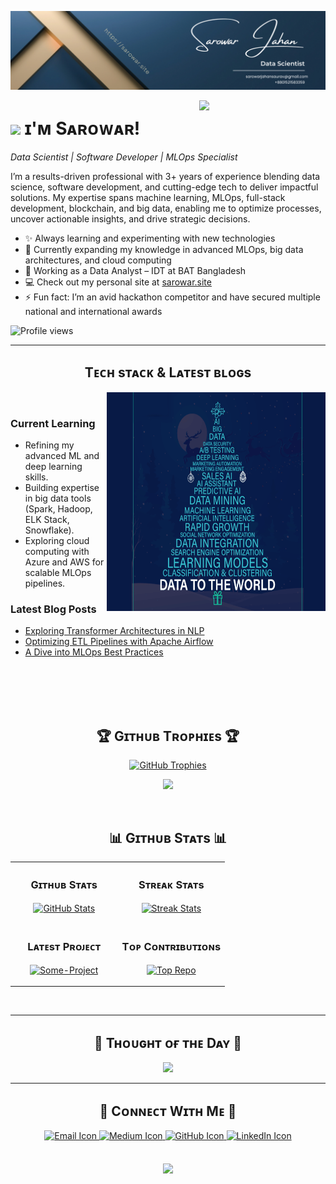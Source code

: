 <!--Banner-->
![Sarowar Banner Image](./banner.png)

<!--Night Owl image-->
<div>
  <img align="right" width="40%" src="https://owlbertsio-resized.s3.amazonaws.com/Popper.psd.full.png">
</div>

<!--Header Name-->
# <img src="https://emojis.slackmojis.com/emojis/images/1531849430/4246/blob-sunglasses.gif?1531849430" width="30"/> ɪ'ᴍ Sᴀʀᴏᴡᴀʀ!
*Data Scientist | Software Developer | MLOps Specialist*

<!--Start Intro-->               
<p align="left">
I’m a results-driven professional with 3+ years of experience blending data science, software development, and cutting-edge tech to deliver impactful solutions. My expertise spans machine learning, MLOps, full-stack development, blockchain, and big data, enabling me to optimize processes, uncover actionable insights, and drive strategic decisions.
</p>

- ✨ Always learning and experimenting with new technologies
- 🌱 Currently expanding my knowledge in advanced MLOps, big data architectures, and cloud computing
- 💼 Working as a Data Analyst – IDT at BAT Bangladesh
- 💻 Check out my personal site at [sarowar.site](https://sarowar.site)
- ⚡ Fun fact: I’m an avid hackathon competitor and have secured multiple national and international awards

<!--Profile Count Badge-->
<p align="left">
  <img src="https://komarev.com/ghpvc/?username=SarowarSaurav&label=Profile%20views&color=770677&style=for-the-badge&logo=star" alt="Profile views" style="padding-right:20px;" />
</p>

---

<!--Languages and Tools Section-->       
<h2 align="center">Tᴇᴄʜ sᴛᴀᴄᴋ & Lᴀᴛᴇsᴛ ʙʟᴏɢs</h2> 
<picture>
  <source media="(prefers-color-scheme: dark)" srcset="./animated.gif">
  <source media="(prefers-color-scheme: light)" srcset="./animated.gif">
  <img width=350 height=350 align="right" alt="GIF description" src="./animated.gif">
</picture>

<br />

<h3 align="left">Current Learning</h3>
<ul align="left">
  <li>Refining my advanced ML and deep learning skills.</li>
  <li>Building expertise in big data tools (Spark, Hadoop, ELK Stack, Snowflake).</li>
  <li>Exploring cloud computing with Azure and AWS for scalable MLOps pipelines.</li>
</ul>
  
<h3 align="left">Latest Blog Posts</h3>
<!-- Replace these with your own blog links or remove this section if you do not maintain a blog -->
<ul align="left">
  <li><a href="https://sarowar.site/blog1">Exploring Transformer Architectures in NLP</a></li>
  <li><a href="https://sarowar.site/blog2">Optimizing ETL Pipelines with Apache Airflow</a></li>
  <li><a href="https://sarowar.site/blog3">A Dive into MLOps Best Practices</a></li>
</ul>

<br />
<br />
<br />
<br />

<!--Trophies Section-->   
<h2 align="center">🏆 Gɪᴛʜᴜʙ Tʀᴏᴘʜɪᴇs 🏆</h2>
<p align="center">
  <a href="https://github.com/SarowarSaurav">
    <picture>
      <source media="(prefers-color-scheme: dark)" srcset="https://github-profile-trophy.vercel.app/?username=SarowarSaurav&no-bg=true&row=2&column=6&margin-w=20&margin-h=20&theme=monokai">
      <source media="(prefers-color-scheme: light)" srcset="https://github-profile-trophy.vercel.app/?username=SarowarSaurav&no-bg=true&row=2&column=6&margin-w=20&margin-h=20">
      <img alt="GitHub Trophies" src="https://github-profile-trophy.vercel.app/?username=SarowarSaurav&no-bg=true&no-frame=true&row=2&column=6&margin-w=20&margin-h=20">
    </picture>
  </a>
</p>
<p align="center">
  <a href="https://github.com/SarowarSaurav">
    <img
      src="https://api.vaunt.dev/v1/github/entities/SarowarSaurav/achievements?format=svg&limit=6"
      width="400"
    />
  </a>
</p>
<br />

<!--Github stats Table--> 
<h2 align="center">📊 Gɪᴛʜᴜʙ Sᴛᴀᴛs 📊</h2>

<table width="100%">
  <tr>
    <td width="50%">
      <h3 align="center"><strong>Gɪᴛʜᴜʙ Sᴛᴀᴛs</strong></h3>
      <p align="center">
        <a href="https://github.com/SarowarSaurav">
          <img align="center" src="https://github-readme-stats.vercel.app/api?username=SarowarSaurav&count_private=true&show_icons=true&theme=nightowl&bg_color=0,000000,441350&title_color=c56a90&text_color=ffffff&rank_icon=github&hide=prs,issues,contribs&show=reviews,prs_merged,prs_merged_percentage" alt="GitHub Stats" />
        </a>
      </p>
    </td>
    <td width="50%">
      <h3 align="center"><strong>Sᴛʀᴇᴀᴋ Sᴛᴀᴛs</strong></h3>
      <p align="center">
        <a href="https://github.com/SarowarSaurav">
          <img align="center" src="https://streak-stats.demolab.com?user=SarowarSaurav&theme=nightowl&background=0,000000,441350&fire=ffeb95&ring=ffeb95&sideNums=ffffff&sideLabels=ffffff&dates=c56a90&currStreakNum=ffffff" alt="Streak Stats" />
        </a>
      </p>
    </td>
  </tr>
  <tr>
    <td width="50%">
      <h3 align="center"><strong>Lᴀᴛᴇsᴛ Pʀᴏᴊᴇᴄᴛ</strong></h3>
      <p align="center">
        <a href="[https://github.com/SarowarSaurav/Some-Project](https://github.com/SarowarSaurav/metdrive)">
          <!-- Replace `Some-Project` with one of your actual repos -->
          <img align="center" width="470" src="https://github-readme-stats.vercel.app/api/pin/?username=SarowarSaurav&repo=Some-Project&theme=nightowl&show_owner=true&bg_color=0,000000,441350&title_color=c56a90&text_color=ffffff" alt="Some-Project" />
        </a>
      </p>
    </td>
    <td width="50%">
      <h3 align="center"><strong>Tᴏᴘ Cᴏɴᴛʀɪʙᴜᴛɪᴏɴs</strong></h3>
      <p align="center">
        <a href="https://github.com/SarowarSaurav">
          <img align="center" src="https://github-contributor-stats.vercel.app/api?username=SarowarSaurav&limit=2&theme=nightowl&show_owner=true&combine_all_yearly_contributions=false&bg_color=0,000000,441350&title_color=c56a90&text_color=ffffff" alt="Top Repo" />
        </a>
      </p>
    </td>
  </tr>
</table>

<br />


---

<!--Dynamic Quote card updates everyday at 12 PM--> 
<h2 align="center">🌟 Tʜᴏᴜɢʜᴛ ᴏғ ᴛʜᴇ Dᴀʏ 🌟</h2>

<!--STARTS_HERE_QUOTE_CARD-->
<p align="center">
    <img src="https://readme-daily-quotes.vercel.app/api?author=Dalai%20Lama&quote=The%20enemy%20is%20a%20very%20good%20teacher.&theme=dark&bg_color=220a28&author_color=ffeb95&accent_color=c56a90">
</p>
<!--ENDS_HERE_QUOTE_CARD-->

---

<!--Contact Section--> 
<!--Contact Section--> 
<h2 align="center">🤝 Cᴏɴɴᴇᴄᴛ Wɪᴛʜ Mᴇ 🤝</h2>
<div align="center">

  <!-- Email -->
  <a href="mailto:sarowarjahansaurav@gmail.com" target="_blank">
    <img 
      src="https://cdn-icons-png.flaticon.com/512/646/646094.png" 
      alt="Email Icon" 
      width="40" 
      height="40" 
      style="margin-bottom: 5px;" 
    />
  </a>

  <!-- Twitter -->
  <a href="https://medium.com/@sarowar.saurav10" target="_blank">
    <img 
      src="https://cdn-icons-png.flaticon.com/512/211/2111505.png" 
      alt="Medium Icon" 
      width="40" 
      height="40" 
      style="margin-bottom: 5px;" 
    />
  </a>



  <!-- GitHub -->
  <a href="https://github.com/SarowarSaurav" target="_blank">
    <img 
      src="https://cdn-icons-png.flaticon.com/512/733/733553.png" 
      alt="GitHub Icon" 
      width="40" 
      height="40" 
      style="margin-bottom: 5px;" 
    />
  </a>

  <!-- LinkedIn -->
  <a href="https://www.linkedin.com/in/s-jahan" target="_blank">
    <img 
      src="https://cdn-icons-png.flaticon.com/512/3536/3536505.png" 
      alt="LinkedIn Icon" 
      width="40" 
      height="40" 
      style="margin-bottom: 5px;" 
    />
  </a>


</div>

<br/>


<!--Footer--> 
<p align="center">
  <img src="https://capsule-render.vercel.app/api?type=waving&color=gradient&height=65&section=footer"/>
</p>
